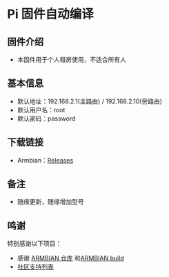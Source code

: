 # Pi 固件自动编译

## 固件介绍

- 本固件用于个人租房使用，不适合所有人

## 基本信息

- 默认地址：192.168.2.1(主路由) / 192.168.2.10(旁路由) 
- 默认用户名：root  
- 默认密码：password

## 下载链接

- Armbian：[Releases](https://github.com/Gabrielxzx/Actions-Armbian/releases)

## 备注

- 随缘更新，随缘增加型号

## 鸣谢

特别感谢以下项目：

- 感谢 [ARMBIAN 仓库](https://github.com/armbian/os) 和[ARMBIAN build](https://github.com/armbian/build)
- [社区支持列表](https://github.com/armbian/os/blob/1814641b36f48181f9939d59b73ae10593501636/userpatches/targets-release-community-maintained.yaml)

